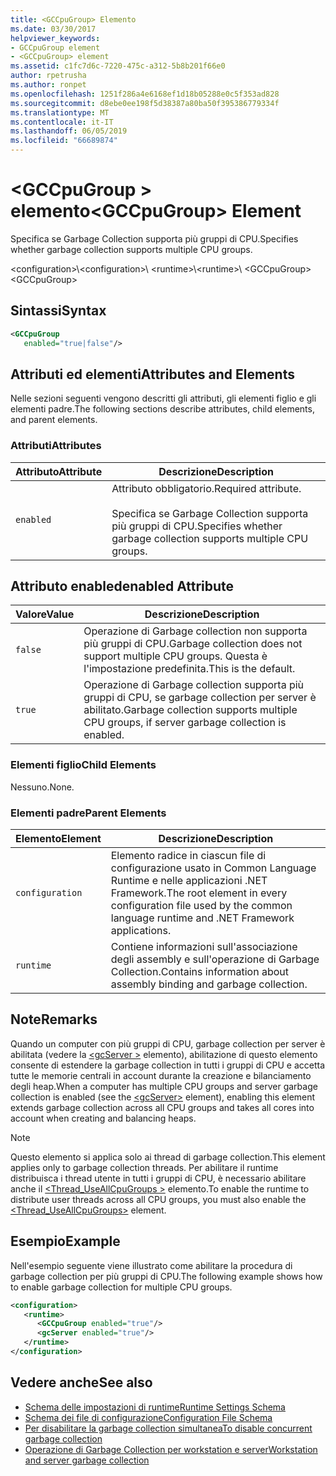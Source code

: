 ```yaml
---
title: <GCCpuGroup> Elemento
ms.date: 03/30/2017
helpviewer_keywords:
- GCCpuGroup element
- <GCCpuGroup> element
ms.assetid: c1fc7d6c-7220-475c-a312-5b8b201f66e0
author: rpetrusha
ms.author: ronpet
ms.openlocfilehash: 1251f286a4e6168ef1d18b05288e0c5f353ad828
ms.sourcegitcommit: d8ebe0ee198f5d38387a80ba50f395386779334f
ms.translationtype: MT
ms.contentlocale: it-IT
ms.lasthandoff: 06/05/2019
ms.locfileid: "66689874"
---
```

# <a name="gccpugroup-element"></a><span data-ttu-id="ceedc-102">\<GCCpuGroup > elemento</span><span class="sxs-lookup"><span data-stu-id="ceedc-102">\<GCCpuGroup> Element</span></span>

<span data-ttu-id="ceedc-103">Specifica se Garbage Collection supporta più gruppi di CPU.</span><span class="sxs-lookup"><span data-stu-id="ceedc-103">Specifies whether garbage collection supports multiple CPU groups.</span></span>

<span data-ttu-id="ceedc-104">\<configuration>\\</span><span class="sxs-lookup"><span data-stu-id="ceedc-104">\<configuration>\\</span></span>
<span data-ttu-id="ceedc-105">\<runtime>\\</span><span class="sxs-lookup"><span data-stu-id="ceedc-105">\<runtime>\\</span></span>
<span data-ttu-id="ceedc-106">\<GCCpuGroup></span><span class="sxs-lookup"><span data-stu-id="ceedc-106">\<GCCpuGroup></span></span>

## <a name="syntax"></a><span data-ttu-id="ceedc-107">Sintassi</span><span class="sxs-lookup"><span data-stu-id="ceedc-107">Syntax</span></span>

```xml
<GCCpuGroup
   enabled="true|false"/>
```

## <a name="attributes-and-elements"></a><span data-ttu-id="ceedc-108">Attributi ed elementi</span><span class="sxs-lookup"><span data-stu-id="ceedc-108">Attributes and Elements</span></span>

<span data-ttu-id="ceedc-109">Nelle sezioni seguenti vengono descritti gli attributi, gli elementi figlio e gli elementi padre.</span><span class="sxs-lookup"><span data-stu-id="ceedc-109">The following sections describe attributes, child elements, and parent elements.</span></span>

### <a name="attributes"></a><span data-ttu-id="ceedc-110">Attributi</span><span class="sxs-lookup"><span data-stu-id="ceedc-110">Attributes</span></span>

|<span data-ttu-id="ceedc-111">Attributo</span><span class="sxs-lookup"><span data-stu-id="ceedc-111">Attribute</span></span>|<span data-ttu-id="ceedc-112">Descrizione</span><span class="sxs-lookup"><span data-stu-id="ceedc-112">Description</span></span>|
|---------------|-----------------|
|`enabled`|<span data-ttu-id="ceedc-113">Attributo obbligatorio.</span><span class="sxs-lookup"><span data-stu-id="ceedc-113">Required attribute.</span></span><br /><br /> <span data-ttu-id="ceedc-114">Specifica se Garbage Collection supporta più gruppi di CPU.</span><span class="sxs-lookup"><span data-stu-id="ceedc-114">Specifies whether garbage collection supports multiple CPU groups.</span></span>|

## <a name="enabled-attribute"></a><span data-ttu-id="ceedc-115">Attributo enabled</span><span class="sxs-lookup"><span data-stu-id="ceedc-115">enabled Attribute</span></span>

|<span data-ttu-id="ceedc-116">Valore</span><span class="sxs-lookup"><span data-stu-id="ceedc-116">Value</span></span>|<span data-ttu-id="ceedc-117">Descrizione</span><span class="sxs-lookup"><span data-stu-id="ceedc-117">Description</span></span>|
|-----------|-----------------|
|`false`|<span data-ttu-id="ceedc-118">Operazione di Garbage collection non supporta più gruppi di CPU.</span><span class="sxs-lookup"><span data-stu-id="ceedc-118">Garbage collection does not support multiple CPU groups.</span></span> <span data-ttu-id="ceedc-119">Questa è l'impostazione predefinita.</span><span class="sxs-lookup"><span data-stu-id="ceedc-119">This is the default.</span></span>|
|`true`|<span data-ttu-id="ceedc-120">Operazione di Garbage collection supporta più gruppi di CPU, se garbage collection per server è abilitato.</span><span class="sxs-lookup"><span data-stu-id="ceedc-120">Garbage collection supports multiple CPU groups, if server garbage collection is enabled.</span></span>|

### <a name="child-elements"></a><span data-ttu-id="ceedc-121">Elementi figlio</span><span class="sxs-lookup"><span data-stu-id="ceedc-121">Child Elements</span></span>

<span data-ttu-id="ceedc-122">Nessuno.</span><span class="sxs-lookup"><span data-stu-id="ceedc-122">None.</span></span>

### <a name="parent-elements"></a><span data-ttu-id="ceedc-123">Elementi padre</span><span class="sxs-lookup"><span data-stu-id="ceedc-123">Parent Elements</span></span>

|<span data-ttu-id="ceedc-124">Elemento</span><span class="sxs-lookup"><span data-stu-id="ceedc-124">Element</span></span>|<span data-ttu-id="ceedc-125">Descrizione</span><span class="sxs-lookup"><span data-stu-id="ceedc-125">Description</span></span>|
|-------------|-----------------|
|`configuration`|<span data-ttu-id="ceedc-126">Elemento radice in ciascun file di configurazione usato in Common Language Runtime e nelle applicazioni .NET Framework.</span><span class="sxs-lookup"><span data-stu-id="ceedc-126">The root element in every configuration file used by the common language runtime and .NET Framework applications.</span></span>|
|`runtime`|<span data-ttu-id="ceedc-127">Contiene informazioni sull'associazione degli assembly e sull'operazione di Garbage Collection.</span><span class="sxs-lookup"><span data-stu-id="ceedc-127">Contains information about assembly binding and garbage collection.</span></span>|

## <a name="remarks"></a><span data-ttu-id="ceedc-128">Note</span><span class="sxs-lookup"><span data-stu-id="ceedc-128">Remarks</span></span>

<span data-ttu-id="ceedc-129">Quando un computer con più gruppi di CPU, garbage collection per server è abilitata (vedere la [ \<gcServer >](../../../../../docs/framework/configure-apps/file-schema/runtime/gcserver-element.md) elemento), abilitazione di questo elemento consente di estendere la garbage collection in tutti i gruppi di CPU e accetta tutte le memorie centrali in account durante la creazione e bilanciamento degli heap.</span><span class="sxs-lookup"><span data-stu-id="ceedc-129">When a computer has multiple CPU groups and server garbage collection is enabled (see the [\<gcServer>](../../../../../docs/framework/configure-apps/file-schema/runtime/gcserver-element.md) element), enabling this element extends garbage collection across all CPU groups and takes all cores into account when creating and balancing heaps.</span></span>

> [!NOTE]
> <span data-ttu-id="ceedc-130">Questo elemento si applica solo ai thread di garbage collection.</span><span class="sxs-lookup"><span data-stu-id="ceedc-130">This element applies only to garbage collection threads.</span></span> <span data-ttu-id="ceedc-131">Per abilitare il runtime distribuisca i thread utente in tutti i gruppi di CPU, è necessario abilitare anche il [ \<Thread_UseAllCpuGroups >](../../../../../docs/framework/configure-apps/file-schema/runtime/thread-useallcpugroups-element.md) elemento.</span><span class="sxs-lookup"><span data-stu-id="ceedc-131">To enable the runtime to distribute user threads across all CPU groups, you must also enable the [\<Thread_UseAllCpuGroups>](../../../../../docs/framework/configure-apps/file-schema/runtime/thread-useallcpugroups-element.md) element.</span></span>

## <a name="example"></a><span data-ttu-id="ceedc-132">Esempio</span><span class="sxs-lookup"><span data-stu-id="ceedc-132">Example</span></span>

<span data-ttu-id="ceedc-133">Nell'esempio seguente viene illustrato come abilitare la procedura di garbage collection per più gruppi di CPU.</span><span class="sxs-lookup"><span data-stu-id="ceedc-133">The following example shows how to enable garbage collection for multiple CPU groups.</span></span>

```xml
<configuration>
   <runtime>
      <GCCpuGroup enabled="true"/>
      <gcServer enabled="true"/>
   </runtime>
</configuration>
```

## <a name="see-also"></a><span data-ttu-id="ceedc-134">Vedere anche</span><span class="sxs-lookup"><span data-stu-id="ceedc-134">See also</span></span>

- [<span data-ttu-id="ceedc-135">Schema delle impostazioni di runtime</span><span class="sxs-lookup"><span data-stu-id="ceedc-135">Runtime Settings Schema</span></span>](../../../../../docs/framework/configure-apps/file-schema/runtime/index.md)
- [<span data-ttu-id="ceedc-136">Schema dei file di configurazione</span><span class="sxs-lookup"><span data-stu-id="ceedc-136">Configuration File Schema</span></span>](../../../../../docs/framework/configure-apps/file-schema/index.md)
- [<span data-ttu-id="ceedc-137">Per disabilitare la garbage collection simultanea</span><span class="sxs-lookup"><span data-stu-id="ceedc-137">To disable concurrent garbage collection</span></span>](gcconcurrent-element.md#to-disable-background-garbage-collection)
- [<span data-ttu-id="ceedc-138">Operazione di Garbage Collection per workstation e server</span><span class="sxs-lookup"><span data-stu-id="ceedc-138">Workstation and server garbage collection</span></span>](../../../../../docs/standard/garbage-collection/fundamentals.md#workstation_and_server_garbage_collection)
